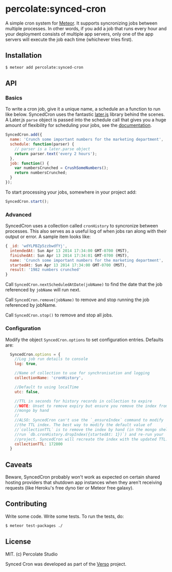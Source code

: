# percolate:synced-cron

A simple cron system for [Meteor](http://meteor.com). It supports syncronizing jobs between multiple processes. In other words, if you add a job that runs every hour and your deployment consists of multiple app servers, only one of the app servers will execute the job each time (whichever tries first).

## Installation

``` sh
$ meteor add percolate:synced-cron
```

## API

### Basics

To write a cron job, give it a unique name, a schedule an a function to run like below. SyncedCron uses the fantastic [later.js](http://bunkat.github.io/later/) library behind the scenes. A Later.js `parse` object is passed into the schedule call that gives you a huge amount of flexibility for scheduling your jobs, see the [documentation](http://bunkat.github.io/later/parsers.html#overview). 

``` js
SyncedCron.add({
  name: 'Crunch some important numbers for the marketing department',
  schedule: function(parser) {
    // parser is a later.parse object
    return parser.text('every 2 hours');
  }, 
  job: function() {
    var numbersCrunched = CrushSomeNumbers();
    return numbersCrunched;
  }
});
```

To start processing your jobs, somewhere in your project add:

``` js
SyncedCron.start();
```

### Advanced

SyncedCron uses a collection called `cronHistory` to syncronize between processes. This also serves as a useful log of when jobs ran along with their output or error. A sample item looks like:

``` js
{ _id: 'wdYLPBZp5zzbwdfYj',
  intendedAt: Sun Apr 13 2014 17:34:00 GMT-0700 (MST),
  finishedAt: Sun Apr 13 2014 17:34:01 GMT-0700 (MST),
  name: 'Crunch some important numbers for the marketing department',
  startedAt: Sun Apr 13 2014 17:34:00 GMT-0700 (MST),
  result: '1982 numbers crunched'
}
```

Call `SyncedCron.nextScheduledAtDate(jobName)` to find the date that the job
referenced by `jobName` will run next.

Call `SyncedCron.remove(jobName)` to remove and stop running the job referenced by jobName.

Call `SyncedCron.stop()` to remove and stop all jobs.

### Configuration

Modify the object `SyncedCron.options` to set configuration entries. Defaults are: 

``` js
  SyncedCron.options = {
    //Log job run details to console
    log: true,

    //Name of collection to use for synchronisation and logging
    collectionName: 'cronHistory',

    //Default to using localTime
    utc: false, 

    //TTL in seconds for history records in collection to expire
    //NOTE: Unset to remove expiry but ensure you remove the index from 
    //mongo by hand
    //
    //ALSO: SyncedCron can't use the `_ensureIndex` command to modify 
    //the TTL index. The best way to modify the default value of 
    //`collectionTTL` is to remove the index by hand (in the mongo shell 
    //run `db.cronHistory.dropIndex({startedAt: 1})`) and re-run your 
    //project. SyncedCron will recreate the index with the updated TTL.
    collectionTTL: 172800
  }
```

## Caveats

Beware, SyncedCron probably won't work as expected on certain shared hosting providers that shutdown app instances when they aren't receiving requests (like Heroku's free dyno tier or Meteor free galaxy).

## Contributing

Write some code. Write some tests. To run the tests, do:

``` sh
$ meteor test-packages ./
```

## License 

MIT. (c) Percolate Studio

Synced Cron was developed as part of the [Verso](http://versoapp.com) project.
